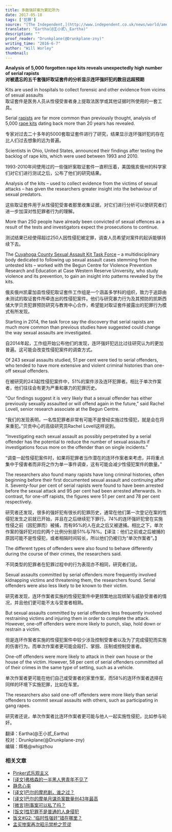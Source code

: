```yaml
---
title: 多数强奸案为累犯所为
date: 2017-05-18
tags: ['犯罪']
source: "[The Independent,](http://www.independent.co.uk/news/world/americas/analysis-5000-forgotten-rape-kits-serial-rapists-a7068761.html)"
translator: "Eartha(@王小贰\_Eartha)"
description: ""
proof_reader: "Drunkplane(@Drunkplane-zny)"
writing_time: "2016-6-7"
author: "Will Worley"
thumbnail:
---
```


**Analysis of 5,000 forgotten rape kits reveals unexpectedly high number of serial rapists**  
**对被遗忘的五千套强奸取证套件的分析显示连环强奸犯的数目远超预期**

Kits are used in hospitals to collect forensic and other evidence from vicims of sexual assaults  
取证套件是医务人员从性侵受害者身上提取法医学或其他证据时所使用的一套工具。

Serial [rapists](http://www.independent.co.uk/topic/rape) are far more common than previously thought, analysis of 5,000 [rape kits](http://www.independent.co.uk/topic/rape-kits) dating back more than 20 years has revealed.

专家对过去二十多年的5000套取证套件进行了研究，结果显示连环强奸犯的存在比人们过去想象的远为普遍。

Scientists in Ohio, United States, announced their findings after testing the backlog of rape kits, which were used between 1993 and 2010.

1993-2010年间使用过的一些强奸案取证套件一直积压着，美国俄亥俄州的科学家们对它们进行测试之后，公布了他们的研究结果。

Analysis of the kits – used to collect evidence from the victims of sexual attacks – has given the researchers greater insight into the behaviour of sexual predators.

这些取证套件用于从性侵犯受害者那里收集证据，对它们进行分析可以使研究者们进一步加深对性犯罪者行为的理解。

More than 250 people have already been convicted of sexual offences as a result of the tests and investigators expect the prosecutions to continue.

测试结果已经使得超过250人因性侵犯被定罪，调查人员希望对案件的起诉能够持续下去。

The [Cuyahoga County Sexual Assault Kit Task Force](http://prosecutor.cuyahogacounty.us/en-US/DNA-cold-case-task-force.aspx) – a multidisciplinary body dedicated to following up sexual assault cases stemming from the untested kits – worked with the Begun Centre for Violence Prevention Research and Education at Case Western Reserve University, who study violence and its prevention, to gain an insight into patterns revealed by the kits.

俄亥俄州凯霍加县性侵犯取证套件工作组是一个涵盖多学科的组织，致力于追踪由未测试的取证套件所牵连出的性侵犯案件。他们与研究暴力行为及其预防的凯斯西储大学贝贡犯罪预防研究与教育中心合作，希望能对取证套件披露出的犯罪行为模式有所发现。

Starting in 2014, the task force say the discovery that serial rapists are much more common than previous studies have suggested could change the way sexual assaults are investigated.

自2014年起，工作组开始公布他们的发现，连环强奸犯远比过往研究认为的更加普遍。这可能会改变性侵犯案件的调查方式。

Of 243 sexual assaults studied, 51 per cent were tied to serial offenders, who tended to have more extensive and violent criminal histories than one-off sexual offenders.

在被研究的243起性侵犯案件中，51%的案件涉及连环犯罪者。相比于单次作案者，他们往往会有更为严重和暴力的犯罪历史。

“Our findings suggest it is very likely that a sexual offender has either previously sexually assaulted or will offend again in the future,” said Rachel Lovell, senior research associate at the Begun Centre.

“我们的发现表明，一名性犯罪者非常有可能不是曾经实施过性侵犯，就是会在将来重犯。”贝贡中心的高级研究员Rachel Lovell这样说到。

“Investigating each sexual assault as possibly perpetrated by a serial offender has the potential to reduce the number of sexual assaults if investigations focus more on the offender than on single incidents.”

“调查一起性侵犯案件时，如果将犯罪者当作潜在的连环作案者来考虑，并将重点集中于侵害者而非将之作为单一事件调查，这有可能会减少性侵犯案件的数量。”

The researchers also found many rapists have long criminal histories, often beginning before their first documented sexual assault and continuing after it. Seventy-four per cent of serial rapists were found to have been arrested before the sexual attack and 95 per cent had been arrested afterwards. In contrast, for one-off rapists, the figures were 51 per cent and 78 per cent respectively.

研究者还发现，很多的强奸犯有很长的犯罪历史，通常在他们第一次登记在案的性侵犯发生之前就已开始，并且在之后继续犯下罪行。74%的连环强奸犯曾在实施性侵之前（因犯罪而）被捕，而有95%的人在此之后又被逮捕。相比之下，单次作案的强奸犯对应的两个比例分别是51%与78%。【译注：他们之前或之后被捕的原因可能不是性侵犯，或者相隔时间较长，所以他们仍被归为“单次作案者”。】

The different types of offenders were also found to behave differently during the course of their crimes, the researchers said.

不同类型的犯罪者在犯罪过程中的行为表现亦不相同，研究者们说。

Sexual assaults committed by serial offenders more frequently involved kidnapping victims and threatening them, the researchers found. Serial offenders were also less likely to be known to their victim.

研究者发现，连环作案者实施的性侵犯案件中更频繁地出现绑架与威胁受害者的情况，并且他们更可能不太与受害者相熟。

But sexual assaults committed by serial offenders less frequently involved restraining victims and injuring them in order to complete the attack. However, one-off offenders were more likely to punch, slap, hold down or restrain a victim.

但是连环作案者实施的性侵犯案件中较少涉及控制受害者以及为了完成侵犯而实施的伤害行为。而单次作案者更可能会殴打、掌掴、压制或控制受害者。

One-off offenders were more likely to attack in their own house or the house of the victim. However, 58 per cent of serial offenders committed all of their crimes in the same type of setting, such as a vehicle.

单次作案者更可能在他们自己或受害者的家里作案，而58%的连环作案者选择在同样的环境下实施犯罪，比如在车里。

The researchers also said one-off offenders were more likely than serial offenders to commit sexual assaults with others, such as participating in gang rapes.

研究者还说，单次作案者比连环作案者更可能与他人一起实施性侵犯，比如参与轮奸。


翻译：Eartha(@王小贰\_Eartha)  
校对：Drunkplane(@Drunkplane-zny)  
编辑：辉格@whigzhou


### 相关文章

* [Pinker式乐观主义](https://headsalon.org/archives/7390.html "Pinker式乐观主义")
* [[译文]弗格森的一半黑人男青年不见了](https://headsalon.org/archives/7295.html "[译文]弗格森的一半黑人男青年不见了")
* [静息心率](https://headsalon.org/archives/7207.html "静息心率")
* [[译文]巴尔的摩悲剧，谁之过？](https://headsalon.org/archives/6686.html "[译文]巴尔的摩悲剧，谁之过？")
* [[译文]巴尔的摩单月谋杀案数量创43年最高](https://headsalon.org/archives/5888.html "[译文]巴尔的摩单月谋杀案数量创43年最高")
* [[微言]刑事案可以私了吗？](https://headsalon.org/archives/4892.html "[微言]刑事案可以私了吗？")
* [[饭文]性犯罪不是普通的人身侵犯](https://headsalon.org/archives/3968.html "[饭文]性犯罪不是普通的人身侵犯")
* [饭文#G2: “临时性强奸”错在哪里？](https://headsalon.org/archives/289.html "饭文#G2: “临时性强奸”错在哪里？")
* [孟买惨案再次昭示禁枪之荒谬](https://headsalon.org/archives/550.html "孟买惨案再次昭示禁枪之荒谬")
